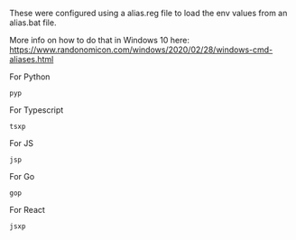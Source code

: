 These were configured using a alias.reg file to load the env values from an alias.bat file.

More info on how to do that in Windows 10 here: https://www.randonomicon.com/windows/2020/02/28/windows-cmd-aliases.html 

For Python
```
pyp
```
  
For Typescript
```
tsxp
```
  
For JS
```
jsp
```

For Go
```
gop
```

For React
```
jsxp
```
